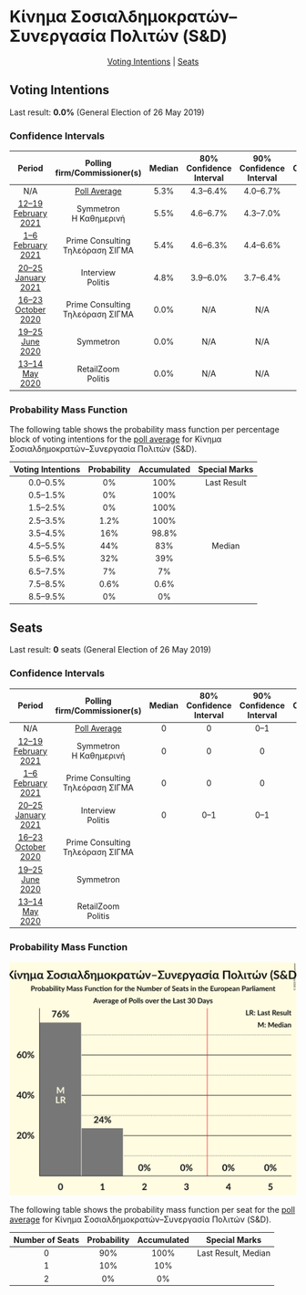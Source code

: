 # Κίνημα Σοσιαλδημοκρατών–Συνεργασία Πολιτών (S&D)

<p align="center"><a href="#voting-intentions">Voting Intentions</a> | <a href="#seats">Seats</a></p>

## Voting Intentions

Last result: **0.0%** (General Election of 26 May 2019)

### Confidence Intervals

| Period     | Polling firm/Commissioner(s) | Median | 80% Confidence Interval | 90% Confidence Interval | 95% Confidence Interval | 99% Confidence Interval |
|:----------:|:----------------:|:-----------:|:-----------------------:|:-----------------------:|:-----------------------:|:-----------------------:|
| N/A | [Poll Average](average.html) | 5.3% | 4.3–6.4% | 4.0–6.7% | 3.8–7.0% | 3.3–7.6% |
| [12–19 February 2021](2021-02-19-Symmetron.html) | Symmetron <br> Η Καθημερινή | 5.5% | 4.6–6.7% | 4.3–7.0% | 4.1–7.3% | 3.7–7.9% |
| [1–6 February 2021](2021-02-06-PrimeConsulting.html) | Prime Consulting <br> Τηλεόραση ΣΙΓΜΑ | 5.4% | 4.6–6.3% | 4.4–6.6% | 4.2–6.9% | 3.8–7.4% |
| [20–25 January 2021](2021-01-25-Interview.html) | Interview <br> Politis | 4.8% | 3.9–6.0% | 3.7–6.4% | 3.5–6.7% | 3.1–7.3% |
| [16–23 October 2020](2020-10-23-PrimeConsulting.html) | Prime Consulting <br> Τηλεόραση ΣΙΓΜΑ | 0.0% | N/A | N/A | N/A | N/A |
| [19–25 June 2020](2020-06-25-Symmetron.html) | Symmetron | 0.0% | N/A | N/A | N/A | N/A |
| [13–14 May 2020](2020-05-14-RetailZoom.html) | RetailZoom <br> Politis | 0.0% | N/A | N/A | N/A | N/A |

### Probability Mass Function

The following table shows the probability mass function per percentage block of voting intentions for the [poll average](average.html) for Κίνημα Σοσιαλδημοκρατών–Συνεργασία Πολιτών (S&D).

| Voting Intentions | Probability | Accumulated | Special Marks |
|:-----------------:|:-----------:|:-----------:|:-------------:|
| 0.0–0.5% | 0% | 100% | Last Result |
| 0.5–1.5% | 0% | 100% |  |
| 1.5–2.5% | 0% | 100% |  |
| 2.5–3.5% | 1.2% | 100% |  |
| 3.5–4.5% | 16% | 98.8% |  |
| 4.5–5.5% | 44% | 83% | Median |
| 5.5–6.5% | 32% | 39% |  |
| 6.5–7.5% | 7% | 7% |  |
| 7.5–8.5% | 0.6% | 0.6% |  |
| 8.5–9.5% | 0% | 0% |  |


## Seats

Last result: **0** seats (General Election of 26 May 2019)

### Confidence Intervals

| Period     | Polling firm/Commissioner(s) | Median | 80% Confidence Interval | 90% Confidence Interval | 95% Confidence Interval | 99% Confidence Interval |
|:----------:|:----------------:|:------:|:-----------------------:|:-----------------------:|:-----------------------:|:-----------------------:|
| N/A | [Poll Average](average.html) | 0 | 0 | 0–1 | 0–1 | 0–1 |
| [12–19 February 2021](2021-02-19-Symmetron.html) | Symmetron <br> Η Καθημερινή | 0 | 0 | 0 | 0–1 | 0–1 |
| [1–6 February 2021](2021-02-06-PrimeConsulting.html) | Prime Consulting <br> Τηλεόραση ΣΙΓΜΑ | 0 | 0 | 0 | 0 | 0–1 |
| [20–25 January 2021](2021-01-25-Interview.html) | Interview <br> Politis | 0 | 0–1 | 0–1 | 0–1 | 0–1 |
| [16–23 October 2020](2020-10-23-PrimeConsulting.html) | Prime Consulting <br> Τηλεόραση ΣΙΓΜΑ |  |  |  |  |  |
| [19–25 June 2020](2020-06-25-Symmetron.html) | Symmetron |  |  |  |  |  |
| [13–14 May 2020](2020-05-14-RetailZoom.html) | RetailZoom <br> Politis |  |  |  |  |  |

### Probability Mass Function

![Graph with seats probability mass function not yet produced](average-seats-pmf-κίνημασοσιαλδημοκρατών–συνεργασίαπολιτώνsd.png "Seats Probability Mass Function")

The following table shows the probability mass function per seat for the [poll average](average.html) for Κίνημα Σοσιαλδημοκρατών–Συνεργασία Πολιτών (S&D).

| Number of Seats | Probability | Accumulated | Special Marks |
|:---------------:|:-----------:|:-----------:|:-------------:|
| 0 | 90% | 100% | Last Result, Median |
| 1 | 10% | 10% |  |
| 2 | 0% | 0% |  |


